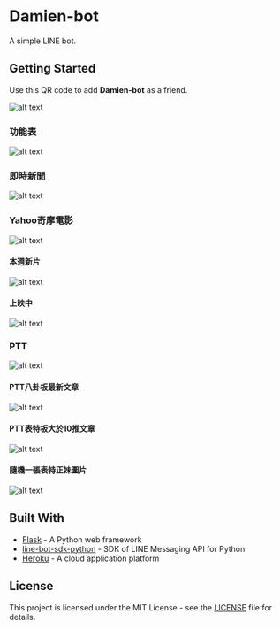 # Damien-bot
A simple LINE bot.

## Getting Started
Use this QR code to add **Damien-bot** as a friend.

![alt text](https://i.imgur.com/YZAqp3N.png "QR code")

### 功能表
![alt text](https://i.imgur.com/odjmYXZl.png "Menu")

### 即時新聞
![alt text](https://i.imgur.com/NBUtTcbl.png "Apple news")

### Yahoo奇摩電影
![alt text](https://i.imgur.com/PlGFTm1l.png "Yahoo movies")

#### 本週新片
![alt text](https://i.imgur.com/AZdZLAGl.png "Movie thisweek")

#### 上映中
![alt text](https://i.imgur.com/SsPo8Kll.png "Movie thisweek")

### PTT
![alt text](https://i.imgur.com/tv8Ck4Xl.png "PTT")

#### PTT八卦板最新文章
![alt text](https://i.imgur.com/HdI9Qzgl.png "PTT Gossiping")

#### PTT表特板大於10推文章
![alt text](https://i.imgur.com/wir3yNdl.png "PTT Beauty")

#### 隨機一張表特正妹圖片
![alt text](https://i.imgur.com/1Z0oq7Ml.png "PTT random picture")

## Built With
* [Flask](http://flask.pocoo.org/) - A Python web framework
* [line-bot-sdk-python](https://github.com/line/line-bot-sdk-python) - SDK of LINE Messaging API for Python
* [Heroku](https://www.heroku.com/) - A cloud application platform

## License
This project is licensed under the MIT License - see the [LICENSE](LICENSE) file for details.
